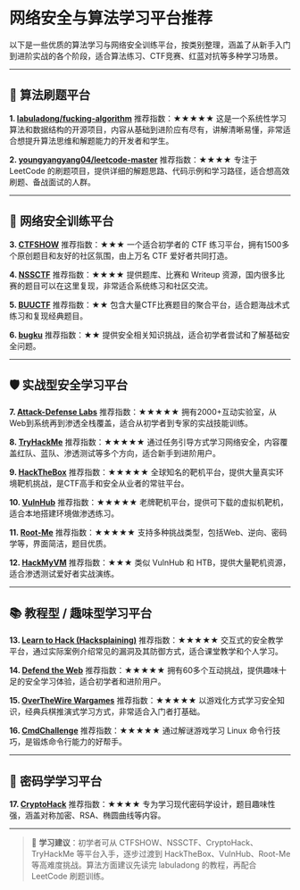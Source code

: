 # 网络安全与算法学习平台推荐

以下是一些优质的算法学习与网络安全训练平台，按类别整理，涵盖了从新手入门到进阶实战的各个阶段，适合算法练习、CTF竞赛、红蓝对抗等多种学习场景。

------

## 🧠 算法刷题平台

**1. [labuladong/fucking-algorithm](https://github.com/labuladong/fucking-algorithm?tab=readme-ov-file)**
 推荐指数：★★★★★
 这是一个系统性学习算法和数据结构的开源项目，内容从基础到进阶应有尽有，讲解清晰易懂，非常适合想提升算法思维和解题能力的开发者和学生。

**2. [youngyangyang04/leetcode-master](https://github.com/youngyangyang04/leetcode-master)**
 推荐指数：★★★★
 专注于 LeetCode 的刷题项目，提供详细的解题思路、代码示例和学习路径，适合想高效刷题、备战面试的人群。

------

## 🔐 网络安全训练平台

**3. [CTFSHOW](https://ctf.show/)**
 推荐指数：★★★
 一个适合初学者的 CTF 练习平台，拥有1500多个原创题目和友好的社区氛围，由上万名 CTF 爱好者共同打造。

**4. [NSSCTF](https://www.nssctf.cn/)**
 推荐指数：★★★★
 提供题库、比赛和 Writeup 资源，国内很多比赛的题目可以在这里复现，非常适合系统练习和社区交流。

**5. [BUUCTF](https://buuoj.cn/)**
 推荐指数：★★
 包含大量CTF比赛题目的聚合平台，适合题海战术式练习和复现经典题目。

**6. [bugku](https://ctf.bugku.com/)**
 推荐指数：★★
 提供安全相关知识挑战，适合初学者尝试和了解基础安全问题。

------

## 🛡️ 实战型安全学习平台

**7. [Attack-Defense Labs](https://attackdefense.com/)**
 推荐指数：★★★★★
 拥有2000+互动实验室，从Web到系统再到渗透全栈覆盖，适合从初学者到专家的实战技能训练。

**8. [TryHackMe](https://tryhackme.com/)**
 推荐指数：★★★★★
 通过任务引导方式学习网络安全，内容覆盖红队、蓝队、渗透测试等多个方向，适合新手到进阶用户。

**9. [HackTheBox](https://www.hackthebox.eu/)**
 推荐指数：★★★★★
 全球知名的靶机平台，提供大量真实环境靶机挑战，是CTF高手和安全从业者的常驻平台。

**10. [VulnHub](https://www.vulnhub.com/)**
 推荐指数：★★★★★
 老牌靶机平台，提供可下载的虚拟机靶机，适合本地搭建环境做渗透练习。

**11. [Root-Me](https://www.root-me.org/?lang=en)**
 推荐指数：★★★★★
 支持多种挑战类型，包括Web、逆向、密码学等，界面简洁，题目优质。

**12. [HackMyVM](https://hackmyvm.eu/)**
 推荐指数：★★★
 类似 VulnHub 和 HTB，提供大量靶机资源，适合渗透测试爱好者实战演练。

------

## 📚 教程型 / 趣味型学习平台

**13. [Learn to Hack (Hacksplaining)](https://www.hacksplaining.com/)**
 推荐指数：★★★★★
 交互式的安全教学平台，通过实际案例介绍常见的漏洞及其防御方式，适合课堂教学和个人学习。

**14. [Defend the Web](https://defendtheweb.net/)**
 推荐指数：★★★★★
 拥有60多个互动挑战，提供趣味十足的安全学习体验，适合初学者和进阶用户。

**15. [OverTheWire Wargames](https://overthewire.org/wargames/)**
 推荐指数：★★★★★
 以游戏化方式学习安全知识，经典兵棋推演式学习方式，非常适合入门者打基础。

**16. [CmdChallenge](https://cmdchallenge.com/)**
 推荐指数：★★★★★
 通过解谜游戏学习 Linux 命令行技巧，是锻炼命令行能力的好帮手。

------

## 🔐 密码学学习平台

**17. [CryptoHack](https://cryptohack.org/)**
 推荐指数：★★★★
 专为学习现代密码学设计，题目趣味性强，涵盖对称加密、RSA、椭圆曲线等内容。



------

> 🎯 **学习建议**：初学者可从 CTFSHOW、NSSCTF、CryptoHack、TryHackMe 等平台入手，逐步过渡到 HackTheBox、VulnHub、Root-Me 等高难度挑战。算法方面建议先读完 labuladong 的教程，再配合 LeetCode 刷题训练。
